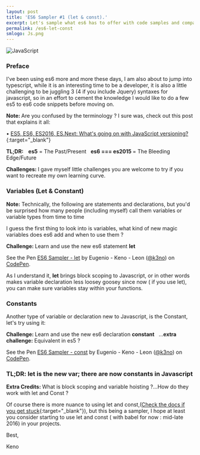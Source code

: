 ```yaml
---
layout: post
title: 'ES6 Sampler #1 (let & const).'
excerpt: Let's sample what es6 has to offer with code samples and comparisons to es5, don't be shy, take a bite !
permalink: /es6-let-const
smlogo: Js.png
---
```


<div class="text-center"><img src={{ site.url }}"assets/images/JSLogo.jpg" alt="JavaScript"></div>

<h3>Preface</h3>

I've been using es6 more and more these days, I am also about to jump into typescript, while it is an interesting time to be a developer, it is also a little challenging to be juggling 3 (4 if you include Jquery) syntaxes for javascript, so in an effort to cement the knowledge I would like to do a few es5 to es6 code snippets before moving on.

<div class="Note"><b>Note: </b>Are you confused by the terminology ? I sure was, check out this post that explains it all: </div>

&bull;&nbsp;[ES5, ES6, ES2016, ES.Next: What's going on with JavaScript versioning?](http://benmccormick.org/2015/09/14/es5-es6-es2016-es-next-whats-going-on-with-javascript-versioning/){:target="_blank"}


<b>TL;DR: &nbsp;&nbsp; es5</b> = The Past/Present &nbsp;&nbsp;<b>es6 === es2015 </b> = The Bleeding Edge/Future


<div class="challenge"> <b>Challenges: </b> I gave myself little challenges you are welcome to try if you want to recreate my own learning curve.</div>

<h3>Variables (Let & Constant) </h3>

<div class="Note"><b>Note:</b> Technically, the following are statements and declarations, but you'd be surprised how many people (including myself) call them variables or variable types from time to time</div>

I guess the first thing to look into is variables, what kind of new magic variables does es6 add and when to use them ?

<div class="challenge"> <b>Challenge: </b>Learn and use the new es6 statement <b>let</b></div>


<p data-height="560" data-theme-id="0" data-slug-hash="NRNVwG" data-default-tab="result" data-user="k3no" data-embed-version="2" class="codepen">See the Pen <a href="http://codepen.io/k3no/pen/NRNVwG/">ES6 Sampler - let</a> by Eugenio - Keno -  Leon (<a href="http://codepen.io/k3no">@k3no</a>) on <a href="http://codepen.io">CodePen</a>.</p>
<script async src="//assets.codepen.io/assets/embed/ei.js"></script>

As I understand it, <b>let</b> brings block scoping to Javascript, or in other words makes variable declaration less loosey goosey since now ( if you use let), you can make sure variables stay within your functions.

<h3>Constants</h3>

Another type of variable or declaration new to Javascript, is the Constant, let's try using it:

<div class="challenge"> <b>Challenge: </b>Learn and use the new es6 declaration <b>constant</b>&nbsp;&nbsp; ...<b>extra challenge:</b> Equivalent in es5 ?</div>


<p data-height="540" data-theme-id="0" data-slug-hash="GjqRJp" data-default-tab="result" data-user="k3no" data-embed-version="2" class="codepen">See the Pen <a href="http://codepen.io/k3no/pen/GjqRJp/">ES6 Sampler - const</a> by Eugenio - Keno -  Leon (<a href="http://codepen.io/k3no">@k3no</a>) on <a href="http://codepen.io">CodePen</a>.</p>
<script async src="//assets.codepen.io/assets/embed/ei.js"></script>

<h3>TL;DR: let is the new var; there are now constants in Javascript</h3>


<div class="challenge"> <b>Extra Credits: </b>What is block scoping and variable hoisting ?...How do they work with let and Const ? </div>



Of course there is more nuance to using let and const,([Check the docs if you get stuck](https://developer.mozilla.org/en-US/docs/Web/JavaScript/Reference/Statements/let#Scoping_rules_2){:target="_blank"}), but this being a sampler, I hope at least you consider starting to use let and const ( with babel for now : mid-late 2016) in your projects.

Best,

Keno
